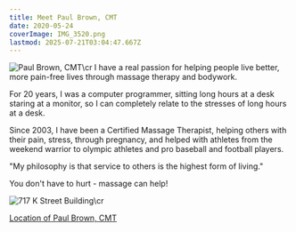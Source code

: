 ```yaml
---
title: Meet Paul Brown, CMT
date: 2020-05-24
coverImage: IMG_3520.png
lastmod: 2025-07-21T03:04:47.667Z
---
```

![Paul Brown, CMT\cr
I have a real passion for helping people live better, more pain-free lives through massage therapy and bodywork.
](images/IMG_3520.png)

For 20 years, I was a computer programmer, sitting long hours at a desk staring at a monitor, so I can completely relate to the stresses of long hours at a desk.

Since 2003, I have been a Certified Massage Therapist, helping others with their pain, stress, through pregnancy, and helped with athletes from the weekend warrior to olympic athletes and pro baseball and football players.

"My philosophy is that service to others is the highest form of living."

You don't have to hurt - massage can help!

![717 K Street Building\cr](/static/images/717-K-Street.jpg)

[Location of Paul Brown, CMT](https://maps.google.com/maps?q=717%20K%20Street%2C%20Sacramento%2C%20CA%2095814&amp;t=m&amp;z=16&amp;output=embed&amp;iwloc=near)
